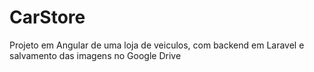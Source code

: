 # CarStore

Projeto em Angular de uma loja de veiculos, com backend em Laravel e salvamento das imagens no Google Drive